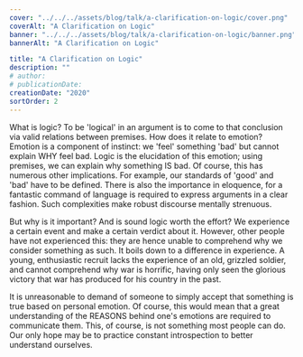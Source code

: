 ```yaml
---
cover: "../../../assets/blog/talk/a-clarification-on-logic/cover.png"
coverAlt: "A Clarification on Logic"
banner: "../../../assets/blog/talk/a-clarification-on-logic/banner.png"
bannerAlt: "A Clarification on Logic"

title: "A Clarification on Logic"
description: ""
# author:
# publicationDate:
creationDate: "2020"
sortOrder: 2
---
```


What is logic? To be 'logical' in an argument is to come to that conclusion via valid relations between premises. How does it relate to emotion? Emotion is a component of instinct: we 'feel' something 'bad' but cannot explain WHY feel bad. Logic is the elucidation of this emotion; using premises, we can explain why something IS bad. Of course, this has numerous other implications. For example, our standards of 'good' and 'bad' have to be defined. There is also the importance in eloquence, for a fantastic command of language is required to express arguments in a clear fashion. Such complexities make robust discourse mentally strenuous.

But why is it important? And is sound logic worth the effort? We experience a certain event and make a certain verdict about it. However, other people have not experienced this: they are hence unable to comprehend why we consider something as such. It boils down to a difference in experience. A young, enthusiastic recruit lacks the experience of an old, grizzled soldier, and cannot comprehend why war is horrific, having only seen the glorious victory that war has produced for his country in the past.

It is unreasonable to demand of someone to simply accept that something is true based on personal emotion. Of course, this would mean that a great understanding of the REASONS behind one's emotions are required to communicate them. This, of course, is not something most people can do. Our only hope may be to practice constant introspection to better understand ourselves.